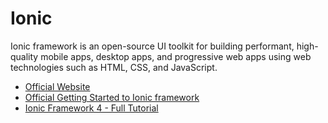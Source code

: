 # Ionic

Ionic framework is an open-source UI toolkit for building performant, high-quality mobile apps, desktop apps, and progressive web apps using web technologies such as HTML, CSS, and JavaScript.

- [Official Website](https://ionicframework.com/)
- [Official Getting Started to Ionic framework](https://ionicframework.com/docs/)
- [Ionic Framework 4 - Full Tutorial](https://www.youtube.com/watch?v=AvbuIRg8_Jg)
